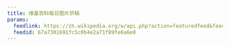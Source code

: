 ```yaml
---
title: 维基百科每日图片供稿
params:
  feedlink: https://zh.wikipedia.org/w/api.php?action=featuredfeed&feed=potd&feedformat=atom
  feedid: 67a7301691fc5c0b4e2a71f89fe6a6e8
---
```

